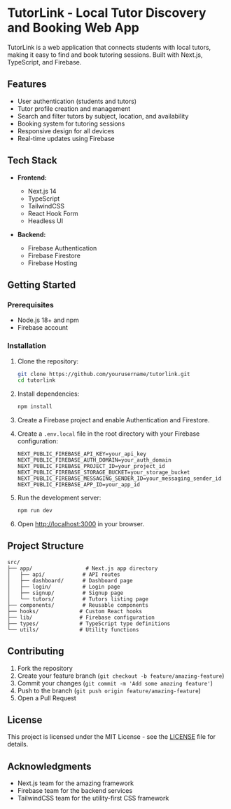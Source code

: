 # TutorLink - Local Tutor Discovery and Booking Web App

TutorLink is a web application that connects students with local tutors, making it easy to find and book tutoring sessions. Built with Next.js, TypeScript, and Firebase.

## Features

- User authentication (students and tutors)
- Tutor profile creation and management
- Search and filter tutors by subject, location, and availability
- Booking system for tutoring sessions
- Responsive design for all devices
- Real-time updates using Firebase

## Tech Stack

- **Frontend:**
  - Next.js 14
  - TypeScript
  - TailwindCSS
  - React Hook Form
  - Headless UI

- **Backend:**
  - Firebase Authentication
  - Firebase Firestore
  - Firebase Hosting

## Getting Started

### Prerequisites

- Node.js 18+ and npm
- Firebase account

### Installation

1. Clone the repository:
   ```bash
   git clone https://github.com/yourusername/tutorlink.git
   cd tutorlink
   ```

2. Install dependencies:
   ```bash
   npm install
   ```

3. Create a Firebase project and enable Authentication and Firestore.

4. Create a `.env.local` file in the root directory with your Firebase configuration:
   ```
   NEXT_PUBLIC_FIREBASE_API_KEY=your_api_key
   NEXT_PUBLIC_FIREBASE_AUTH_DOMAIN=your_auth_domain
   NEXT_PUBLIC_FIREBASE_PROJECT_ID=your_project_id
   NEXT_PUBLIC_FIREBASE_STORAGE_BUCKET=your_storage_bucket
   NEXT_PUBLIC_FIREBASE_MESSAGING_SENDER_ID=your_messaging_sender_id
   NEXT_PUBLIC_FIREBASE_APP_ID=your_app_id
   ```

5. Run the development server:
   ```bash
   npm run dev
   ```

6. Open [http://localhost:3000](http://localhost:3000) in your browser.

## Project Structure

```
src/
├── app/                 # Next.js app directory
│   ├── api/            # API routes
│   ├── dashboard/      # Dashboard page
│   ├── login/          # Login page
│   ├── signup/         # Signup page
│   └── tutors/         # Tutors listing page
├── components/         # Reusable components
├── hooks/             # Custom React hooks
├── lib/               # Firebase configuration
├── types/             # TypeScript type definitions
└── utils/             # Utility functions
```

## Contributing

1. Fork the repository
2. Create your feature branch (`git checkout -b feature/amazing-feature`)
3. Commit your changes (`git commit -m 'Add some amazing feature'`)
4. Push to the branch (`git push origin feature/amazing-feature`)
5. Open a Pull Request

## License

This project is licensed under the MIT License - see the [LICENSE](LICENSE) file for details.

## Acknowledgments

- Next.js team for the amazing framework
- Firebase team for the backend services
- TailwindCSS team for the utility-first CSS framework 